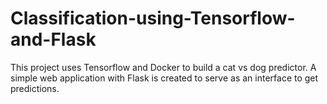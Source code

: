 # Classification-using-Tensorflow-and-Flask

This project uses Tensorflow and Docker to build a cat vs dog predictor. A simple web application with Flask is created to serve as an interface to get predictions.
